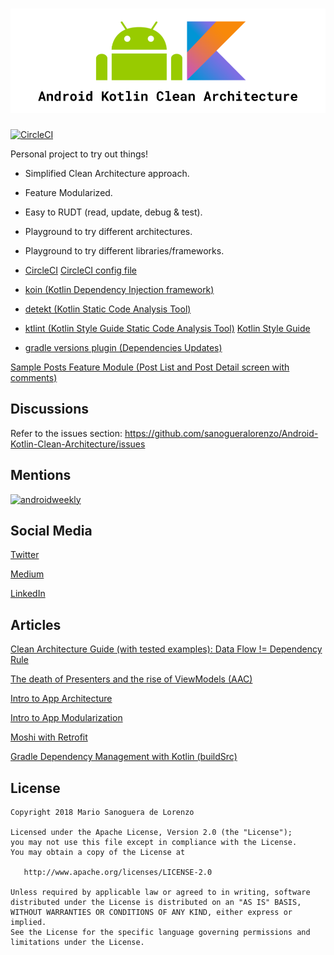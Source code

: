 ![Android Kotlin Clean Architecture](https://github.com/sanogueralorenzo/Android-Kotlin-Clean-Architecture/blob/master/sample_images/android_kotlin_clean_architecture.png)
=

[![CircleCI](https://circleci.com/gh/sanogueralorenzo/Android-Kotlin-Clean-Architecture/tree/master.svg?style=svg)](https://circleci.com/gh/sanogueralorenzo/Android-Kotlin-Clean-Architecture/tree/master) 

Personal project to try out things!

- Simplified Clean Architecture approach.
- Feature Modularized.
- Easy to RUDT (read, update, debug & test).
- Playground to try different architectures.
- Playground to try different libraries/frameworks.

- [CircleCI](https://circleci.com/gh/sanogueralorenzo/Android-Kotlin-Clean-Architecture) [CircleCI config file](https://github.com/sanogueralorenzo/Android-Kotlin-Clean-Architecture/blob/master/.circleci/config.yml)
- [koin (Kotlin Dependency Injection framework)](https://github.com/InsertKoinIO/koin)
- [detekt (Kotlin Static Code Analysis Tool)](https://github.com/arturbosch/detekt)
- [ktlint (Kotlin Style Guide Static Code Analysis Tool)](https://github.com/shyiko/ktlint) [Kotlin Style Guide](https://android.github.io/kotlin-guides/style.html)
- [gradle versions plugin (Dependencies Updates)](https://github.com/ben-manes/gradle-versions-plugin)

[Sample Posts Feature Module (Post List and Post Detail screen with comments)](https://github.com/sanogueralorenzo/Android-Kotlin-Clean-Architecture/tree/master/posts)

Discussions
-
Refer to the issues section: https://github.com/sanogueralorenzo/Android-Kotlin-Clean-Architecture/issues

Mentions
-
[![androidweekly](https://img.shields.io/badge/androidweekly.net-303-orange.svg?style=flat-square)](http://androidweekly.net/issues/issue-303)

Social Media
-
[Twitter](https://twitter.com/MarioDroidcon)

[Medium](https://medium.com/@sanogueralorenzo)

[LinkedIn](https://www.linkedin.com/in/mario-sanoguera-de-lorenzo-b7b392103/)

Articles
-
[Clean Architecture Guide (with tested examples): Data Flow != Dependency Rule](https://proandroiddev.com/clean-architecture-data-flow-dependency-rule-615ffdd79e29)

[The death of Presenters and the rise of ViewModels (AAC)](https://proandroiddev.com/the-death-of-presenters-and-the-rise-of-viewmodels-aac-f14d54b419a)

[Intro to App Architecture](https://proandroiddev.com/intro-to-app-architecture-922b392b21b2)

[Intro to App Modularization](https://proandroiddev.com/intro-to-app-modularization-42411e4c421e)

[Moshi with Retrofit](https://proandroiddev.com/moshi-with-retrofit-in-kotlin-%EF%B8%8F-a69c2621708b)

[Gradle Dependency Management with Kotlin (buildSrc)](https://proandroiddev.com/gradle-dependency-management-with-kotlin-94eed4df9a28)

License
-

    Copyright 2018 Mario Sanoguera de Lorenzo

    Licensed under the Apache License, Version 2.0 (the "License");
    you may not use this file except in compliance with the License.
    You may obtain a copy of the License at

       http://www.apache.org/licenses/LICENSE-2.0

    Unless required by applicable law or agreed to in writing, software
    distributed under the License is distributed on an "AS IS" BASIS,
    WITHOUT WARRANTIES OR CONDITIONS OF ANY KIND, either express or implied.
    See the License for the specific language governing permissions and
    limitations under the License.
